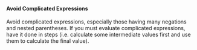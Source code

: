 <link rel="stylesheet" href="{{baseUrl}}/css/textbook.css">

<div class="website-content">

<div id="title">

#### Avoid Complicated Expressions

</div>

<div id="body">

Avoid complicated expressions, especially those having many negations and nested parentheses. If you must evaluate complicated expressions, have it done in steps (i.e. calculate some intermediate values first and use them to calculate the final value).

</div>

</div>
